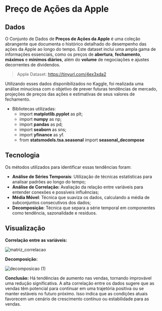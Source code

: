 # Preço de Ações da Apple
## Dados
O Conjunto de Dados de **Preços de Ações da Apple** é uma coleção abrangente que documenta o histórico detalhado do desempenho das ações da Apple ao longo do tempo.
Este dataset inclui uma ampla gama de informações essenciais, como os preços de **abertura**, **fechamento**, **máximos** e **mínimos diários**, além do **volume** de negociações e ajustes decorrentes de dividendos.

> Apple Dataset: https://tinyurl.com/4ex3xda2

Utilizando esses dados disponibilizados no Kaggle, foi realizada uma análise minuciosa com o objetivo de prever futuras tendências de mercado, projeções de preços das ações e estimativas de seus valores de fechamento.

- Bibliotecas utilizadas:
  - import **matplotlib.pyplot** as plt; 
  - import **numpy** as np;
  - import **pandas** as pd;
  - import **seaborn** as sns;
  - import **yfinance** as yf.
  - from **statsmodels.tsa.seasonal** import **seasonal_decompose**
 ## Tecnologia
Os métodos utilizados para identificar essas tendências foram:
* **Análise de Séries Temporais**: Utilização de técnicas estatísticas para analisar padrões ao longo do tempo;
* **Análise de Correlação:** Avaliação da relação entre variáveis para entender conexões e possíveis influências;
* **Média Móvel**: Técnica que suaviza os dados, calculando a média de subconjuntos consecutivos dos dados;
* **Decomposição**: Técnica que separa a série temporal em componentes como tendência, sazonalidade e resíduos.

## Visualização
**Correlação entre as variáveis:**

![matriz_correlacao](https://github.com/hellen-peixoto-mattos/Acoes-da-Apple/assets/154277472/aa8a3217-44dc-4da9-a75c-1228c9716f4c)

**Decomposição:**

![decomposicao (1)](https://github.com/hellen-peixoto-mattos/Acoes-da-Apple/assets/154277472/33baf3c2-cc8e-417c-bbd3-b318deda7e56)

**Conclusão:** 
Há tendências de aumento nas vendas, tornando improvável uma redução significativa. A alta correlação entre os dados sugere que as vendas têm potencial para continuar em uma trajetória positiva ou se manter estáveis no futuro próximo. Isso indica que as condições atuais favorecem um cenário de crescimento contínuo ou estabilidade para as vendas.

